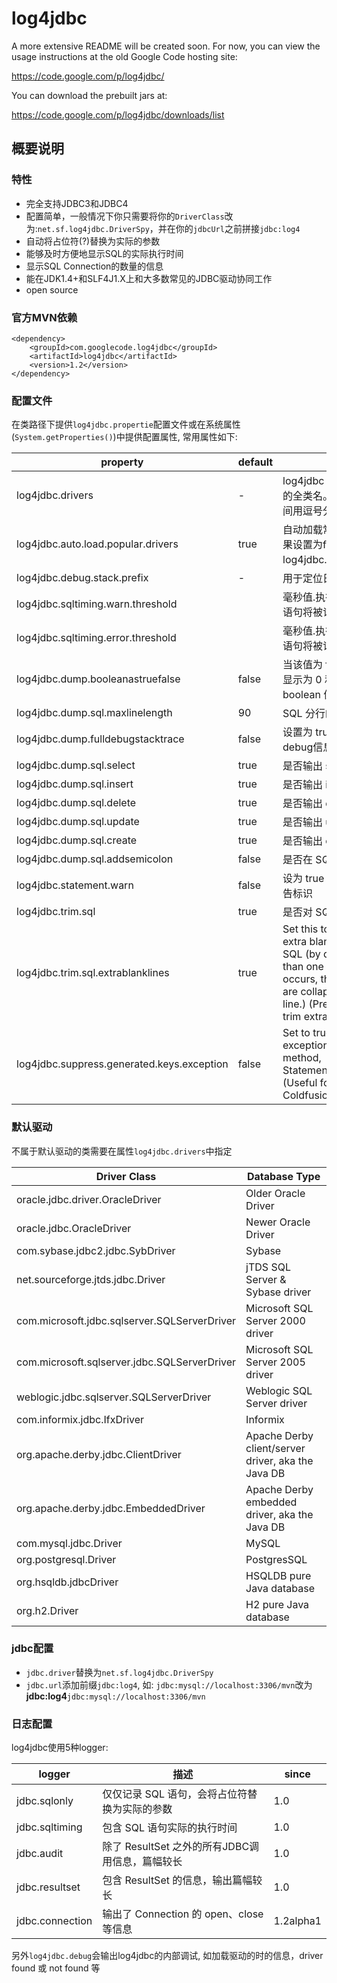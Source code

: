 # log4jdbc
A more extensive README will be created soon. For now, you can view the usage instructions at the old Google Code hosting site:

https://code.google.com/p/log4jdbc/

You can download the prebuilt jars at:

https://code.google.com/p/log4jdbc/downloads/list


## 概要说明

###  特性

* 完全支持JDBC3和JDBC4
* 配置简单，一般情况下你只需要将你的`DriverClass`改为:`net.sf.log4jdbc.DriverSpy`，并在你的`jdbcUrl`之前拼接`jdbc:log4`
* 自动将占位符(?)替换为实际的参数
* 能够及时方便地显示SQL的实际执行时间
* 显示SQL Connection的数量的信息
* 能在JDK1.4+和SLF4J1.X上和大多数常见的JDBC驱动协同工作
* open source

### 官方MVN依赖

```
<dependency>
    <groupId>com.googlecode.log4jdbc</groupId>
    <artifactId>log4jdbc</artifactId>
    <version>1.2</version>
</dependency>
```

### 配置文件

在类路径下提供`log4jdbc.propertie`配置文件或在系统属性(`System.getProperties()`)中提供配置属性, 
常用属性如下:

property | default | description | since
---------|---------|------------|---------
log4jdbc.drivers | - | log4jdbc 加载的一个或多个驱动的全类名。如果有多个，每个之间用逗号分隔(不带空格) | 1.0
log4jdbc.auto.load.popular.drivers | true | 自动加载常用的jdbc driver，如果设置为false，则必须提供 log4jdbc.drivers 属性。 | 1.2beta2
log4jdbc.debug.stack.prefix | - | 用于定位日志堆栈 | 1.0
log4jdbc.sqltiming.warn.threshold |  | 毫秒值.执行时间超过该值的SQL语句将被记录为warn级别. | 1.1beta1
log4jdbc.sqltiming.error.threshold |  | 毫秒值.执行时间超过该值的SQL语句将被记录为error级别. | 1.1beta1
log4jdbc.dump.booleanastruefalse | false | 当该值为 false 时，boolean 值显示为 0 和 1 ，为 true 时 boolean 值显示为 true 和 false | 1.2alpha1
log4jdbc.dump.sql.maxlinelength | 90 | SQL 分行的最大值 | 1.2alpha1
log4jdbc.dump.fulldebugstacktrace | false | 设置为 true 将会输出大篇幅的 debug信息 | 1.2alpha1
log4jdbc.dump.sql.select | true | 是否输出 select 语句 | 1.2alpha1
log4jdbc.dump.sql.insert | true | 是否输出 insert 语句 | 1.2alpha1
log4jdbc.dump.sql.delete | true | 是否输出 delete 语句 | 1.2alpha1
log4jdbc.dump.sql.update | true | 是否输出 update 语句 | 1.2alpha1
log4jdbc.dump.sql.create | true | 是否输出 create 语句 | 1.2alpha1
log4jdbc.dump.sql.addsemicolon | false | 是否在 SQL 的行末添加一个分号 | 1.2alpha1
log4jdbc.statement.warn | false | 设为 true 时, 会有 SQL 前添加警告标识 | 1.2alpha2
log4jdbc.trim.sql | true | 是否对 SQL 做 trim | 1.2beta2
log4jdbc.trim.sql.extrablanklines | true | Set this to false to not trim extra blank lines in the logged SQL (by default, when more than one blank line in a row occurs, the contiguous lines are collapsed to just one blank line.) (Previous versions didn't trim extra blank lines at all.) | 1.2
log4jdbc.suppress.generated.keys.exception | false | Set to true to ignore any exception produced by the method, Statement.getGeneratedKeys() (Useful for using log4jdbc with Coldfusion.) | 1.2beta2


### 默认驱动

不属于默认驱动的类需要在属性`log4jdbc.drivers`中指定

Driver Class | Database Type
-------------|----------------
oracle.jdbc.driver.OracleDriver | Older Oracle Driver
oracle.jdbc.OracleDriver | Newer Oracle Driver
com.sybase.jdbc2.jdbc.SybDriver | Sybase
net.sourceforge.jtds.jdbc.Driver | jTDS SQL Server & Sybase driver
com.microsoft.jdbc.sqlserver.SQLServerDriver | Microsoft SQL Server 2000 driver
com.microsoft.sqlserver.jdbc.SQLServerDriver | Microsoft SQL Server 2005 driver
weblogic.jdbc.sqlserver.SQLServerDriver | Weblogic SQL Server driver
com.informix.jdbc.IfxDriver | Informix
org.apache.derby.jdbc.ClientDriver | Apache Derby client/server driver, aka the Java DB
org.apache.derby.jdbc.EmbeddedDriver | Apache Derby embedded driver, aka the Java DB
com.mysql.jdbc.Driver | MySQL
org.postgresql.Driver | PostgresSQL
org.hsqldb.jdbcDriver | HSQLDB pure Java database
org.h2.Driver | H2 pure Java database

### jdbc配置

* `jdbc.driver`替换为`net.sf.log4jdbc.DriverSpy`
* `jdbc.url`添加前缀`jdbc:log4`, 如:
  `jdbc:mysql://localhost:3306/mvn`改为**jdbc:log4**`jdbc:mysql://localhost:3306/mvn`
  
### 日志配置

log4jdbc使用5种logger:

logger | 描述 | since
-------|-----|--------
jdbc.sqlonly | 仅仅记录 SQL 语句，会将占位符替换为实际的参数 | 1.0
jdbc.sqltiming | 包含 SQL 语句实际的执行时间 | 1.0
jdbc.audit | 除了 ResultSet 之外的所有JDBC调用信息，篇幅较长 | 1.0
jdbc.resultset | 包含 ResultSet 的信息，输出篇幅较长 | 1.0
jdbc.connection | 输出了 Connection 的 open、close 等信息 | 1.2alpha1

另外`log4jdbc.debug`会输出log4jdbc的内部调试, 如加载驱动的时的信息，driver found 或 not found 等

